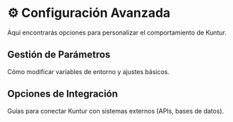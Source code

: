 # ⚙️ Configuración Avanzada

Aquí encontrarás opciones para personalizar el comportamiento de Kuntur.

## Gestión de Parámetros
Cómo modificar variables de entorno y ajustes básicos.

## Opciones de Integración
Guías para conectar Kuntur con sistemas externos (APIs, bases de datos).
